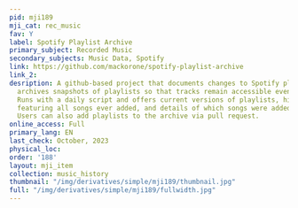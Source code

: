 ```yaml
---
pid: mji189
mji_cat: rec_music
fav: Y
label: Spotify Playlist Archive
primary_subject: Recorded Music
secondary_subjects: Music Data, Spotify
link: https://github.com/mackorone/spotify-playlist-archive
link_2: 
desription: A github-based project that documents changes to Spotify playlists and
  archives snapshots of playlists so that tracks remain accessible even after changes.
  Runs with a daily script and offers current versions of playlists, historical versions
  featuring all songs ever added, and details of which songs were added or removed.
  Users can also add playlists to the archive via pull request.
online_access: Full
primary_lang: EN
last_check: October, 2023
physical_loc: 
order: '188'
layout: mji_item
collection: music_history
thumbnail: "/img/derivatives/simple/mji189/thumbnail.jpg"
full: "/img/derivatives/simple/mji189/fullwidth.jpg"
---
```

